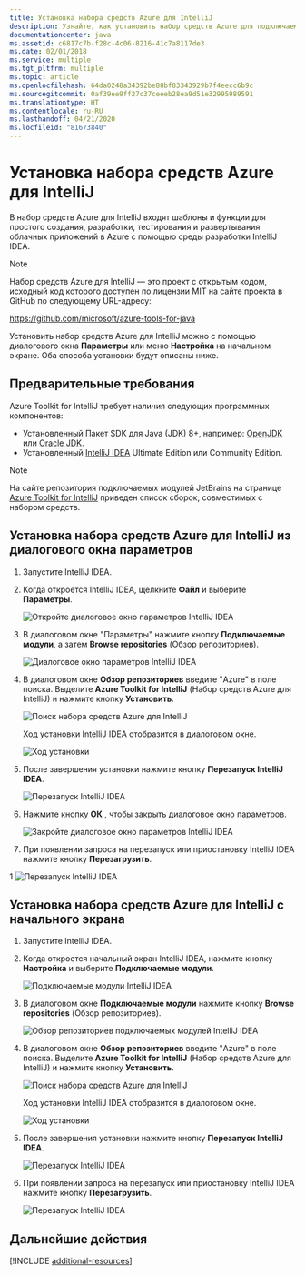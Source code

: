 ```yaml
---
title: Установка набора средств Azure для IntelliJ
description: Узнайте, как установить набор средств Azure для подключаемого модуля IntelliJ, чтобы создавать и развертывать облачные приложения в Azure.
documentationcenter: java
ms.assetid: c6817c7b-f28c-4c06-8216-41c7a8117de3
ms.date: 02/01/2018
ms.service: multiple
ms.tgt_pltfrm: multiple
ms.topic: article
ms.openlocfilehash: 64da0248a34392be88bf83343929b7f4eecc6b9c
ms.sourcegitcommit: 0af39ee9ff27c37ceeeb28ea9d51e32995989591
ms.translationtype: HT
ms.contentlocale: ru-RU
ms.lasthandoff: 04/21/2020
ms.locfileid: "81673840"
---
```

# <a name="installing-the-azure-toolkit-for-intellij"></a>Установка набора средств Azure для IntelliJ

В набор средств Azure для IntelliJ входят шаблоны и функции для простого создания, разработки, тестирования и развертывания облачных приложений в Azure с помощью среды разработки IntelliJ IDEA.

> [!NOTE] 
> 
> Набор средств Azure для IntelliJ — это проект с открытым кодом, исходный код которого доступен по лицензии MIT на сайте проекта в GitHub по следующему URL-адресу: 
> 
> <https://github.com/microsoft/azure-tools-for-java> 
> 

Установить набор средств Azure для IntelliJ можно с помощью диалогового окна **Параметры** или меню **Настройка** на начальном экране. Оба способа установки будут описаны ниже.

## <a name="prerequisites"></a>Предварительные требования

Azure Toolkit for IntelliJ требует наличия следующих программных компонентов:

* Установленный Пакет SDK для Java (JDK) 8+, например: [OpenJDK](https://openjdk.java.net/) или [Oracle JDK](https://www.oracle.com/technetwork/java/javase/downloads/index.html).
* Установленный [IntelliJ IDEA](https://www.jetbrains.com/idea/download/) Ultimate Edition или Community Edition.

> [!NOTE]
> 
> На сайте репозитория подключаемых модулей JetBrains на странице [Azure Toolkit for IntelliJ](https://plugins.jetbrains.com/plugin/8053) приведен список сборок, совместимых с набором средств.
> 

<!--
> [!IMPORTANT]
> 
> If you are using the Azure Toolkit for IntelliJ on Windows, the toolkit requires installing the Azure SDK 2.9.6 or later in order to use the Azure emulator. You have two options for installing the Azure SDK:
> 
> * You can download and install the Azure SDK by using the [Web Platform Installer (WebPI)](https://go.microsoft.com/fwlink/?LinkID=252838).
> * If you do not have the Azure SDK installed when you create your first Azure deployment project, you will be prompted to automatically download install the requisite version of the Azure SDK.
> 
> Note that the Azure SDK is only required on Windows.
> 
-->


## <a name="to-install-the-azure-toolkit-for-intellij-from-the-settings-dialog-box"></a>Установка набора средств Azure для IntelliJ из диалогового окна параметров

1. Запустите IntelliJ IDEA.

1. Когда откроется IntelliJ IDEA, щелкните **Файл** и выберите **Параметры**.
   
   ![Откройте диалоговое окно параметров IntelliJ IDEA][01a]

1. В диалоговом окне "Параметры" нажмите кнопку **Подключаемые модули**, а затем **Browse repositories** (Обзор репозиториев).
   
   ![Диалоговое окно параметров IntelliJ IDEA][02a]

1. В диалоговом окне **Обзор репозиториев** введите "Azure" в поле поиска. Выделите **Azure Toolkit for IntelliJ** (Набор средств Azure для IntelliJ) и нажмите кнопку **Установить**.
   
   ![Поиск набора средств Azure для IntelliJ][03]
   
   Ход установки IntelliJ IDEA отобразится в диалоговом окне.
   
   ![Ход установки][04]

1. После завершения установки нажмите кнопку **Перезапуск IntelliJ IDEA**.
   
   ![Перезапуск IntelliJ IDEA][05]

1. Нажмите кнопку **ОК** , чтобы закрыть диалоговое окно параметров.
   
   ![Закройте диалоговое окно параметров IntelliJ IDEA][06]

1. При появлении запроса на перезапуск или приостановку IntelliJ IDEA нажмите кнопку **Перезагрузить**.
   
1   ![Перезапуск IntelliJ IDEA][07]

## <a name="to-install-the-azure-toolkit-for-intellij-from-the-start-screen"></a>Установка набора средств Azure для IntelliJ с начального экрана

1. Запустите IntelliJ IDEA.

1. Когда откроется начальный экран IntelliJ IDEA, нажмите кнопку **Настройка** и выберите **Подключаемые модули**.
   
   ![Подключаемые модули IntelliJ IDEA][01b]

1. В диалоговом окне **Подключаемые модули** нажмите кнопку **Browse repositories** (Обзор репозиториев).
   
   ![Обзор репозиториев подключаемых модулей IntelliJ IDEA][02b]

1. В диалоговом окне **Обзор репозиториев** введите "Azure" в поле поиска. Выделите **Azure Toolkit for IntelliJ** (Набор средств Azure для IntelliJ) и нажмите кнопку **Установить**.
   
   ![Поиск набора средств Azure для IntelliJ][03]
   
   Ход установки IntelliJ IDEA отобразится в диалоговом окне.
   
   ![Ход установки][04]

1. После завершения установки нажмите кнопку **Перезапуск IntelliJ IDEA**.
   
   ![Перезапуск IntelliJ IDEA][05]

1. При появлении запроса на перезапуск или приостановку IntelliJ IDEA нажмите кнопку **Перезагрузить**.
   
   ![Перезапуск IntelliJ IDEA][07]

## <a name="next-steps"></a>Дальнейшие действия

[!INCLUDE [additional-resources](includes/additional-resources.md)]

<!-- URL List -->

<!-- IMG List -->

[01a]: media/installation/01-intellij-file-settings.png
[01b]: media/installation/01-intellij-configure-dropdown.png
[02a]: media/installation/02-intellij-settings-dialog.png
[02b]: media/installation/02-intellij-plugins-dialog.png
[03]: media/installation/03-intellij-browse-repositories.png
[04]: media/installation/04-install-progress.png
[05]: media/installation/05-restart-intellij.png
[06]: media/installation/06-intellij-settings-dialog.png
[07]: media/installation/07-restart-intellij.png
